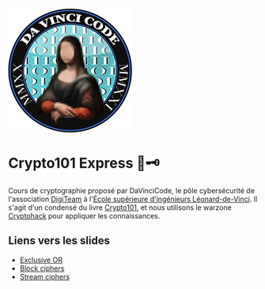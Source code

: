 ![](images/davincicode.png)

# Crypto101 Express 🚂🗝

Cours de cryptographie proposé par DaVinciCode, le pôle cybersécurité de l'association [DigiTeam](https://digiteamdevinci.com/) à l'[École supérieure d'ingénieurs Léonard-de-Vinci](https://www.esilv.fr/). Il s'agit d'un condensé du livre [Crypto101](https://www.crypto101.io/), et nous utilisons le warzone [Cryptohack](https://www.cryptohack.org/) pour appliquer les connaissances.

## Liens vers les slides

- [Exclusive OR](https://github.com/louiswolfers/crypto101-express/raw/master/exclusive_or/exclusive_or.pdf)
- [Block ciphers](https://github.com/louiswolfers/crypto101-express/raw/master/block_ciphers/block_ciphers.pdf)
- [Stream ciphers](https://github.com/louiswolfers/crypto101-express/raw/master/stream_ciphers/stream_ciphers.pdf)
